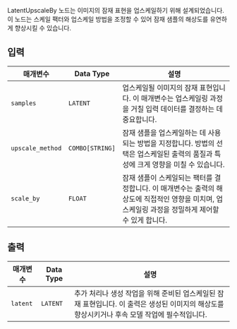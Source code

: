 
LatentUpscaleBy 노드는 이미지의 잠재 표현을 업스케일하기 위해 설계되었습니다. 이 노드는 스케일 팩터와 업스케일 방법을 조정할 수 있어 잠재 샘플의 해상도를 유연하게 향상시킬 수 있습니다.

## 입력

| 매개변수     | Data Type | 설명 |
|---------------|--------------|-------------|
| `samples`     | `LATENT`     | 업스케일될 이미지의 잠재 표현입니다. 이 매개변수는 업스케일링 과정을 거칠 입력 데이터를 결정하는 데 중요합니다. |
| `upscale_method` | `COMBO[STRING]` | 잠재 샘플을 업스케일하는 데 사용되는 방법을 지정합니다. 방법의 선택은 업스케일된 출력의 품질과 특성에 크게 영향을 미칠 수 있습니다. |
| `scale_by`    | `FLOAT`      | 잠재 샘플이 스케일되는 팩터를 결정합니다. 이 매개변수는 출력의 해상도에 직접적인 영향을 미치며, 업스케일링 과정을 정밀하게 제어할 수 있게 합니다. |

## 출력

| 매개변수 | Data Type | 설명 |
|-----------|-------------|-------------|
| `latent`  | `LATENT`    | 추가 처리나 생성 작업을 위해 준비된 업스케일된 잠재 표현입니다. 이 출력은 생성된 이미지의 해상도를 향상시키거나 후속 모델 작업에 필수적입니다. |
